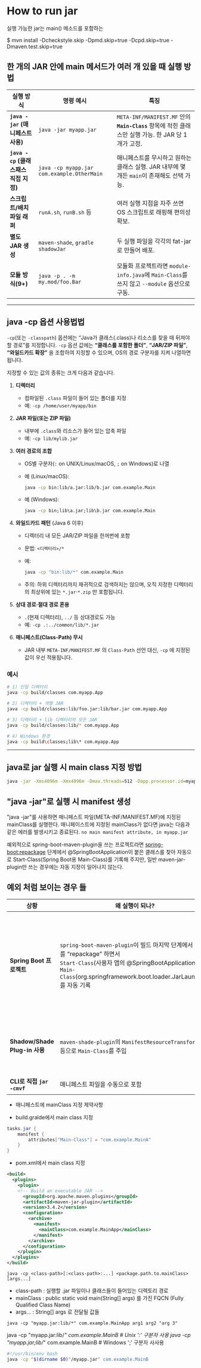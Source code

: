 # How to run jar

실행 가능한 jar는 main() 메소드를 포함하는 


$ mvn install -Dcheckstyle.skip -Dpmd.skip=true -Dcpd.skip=true -Dmaven.test.skip=true


## 한 개의 JAR 안에 main 메서드가 여러 개 있을 때 실행 방법

| 실행 방식 | 명령 예시 | 특징 |
|-----------|-----------|-------|
| **`java -jar` (매니페스트 사용)** | `java -jar myapp.jar` | `META-INF/MANIFEST.MF` 안의 **`Main-Class`** 항목에 적힌 클래스만 실행 가능. 한 JAR 당 1 개가 고정. |
| **`java -cp` (클래스패스 직접 지정)** | `java -cp myapp.jar com.example.OtherMain` | 매니페스트를 무시하고 원하는 클래스 실행. JAR 내부에 몇 개든 `main`이 존재해도 선택 가능. |
| **스크립트/배치 파일 래퍼** | `runA.sh`, `runB.sh` 등 | 여러 실행 지점을 자주 쓰면 OS 스크립트로 래핑해 편의성 확보. |
| **별도 JAR 생성** | `maven-shade`, `gradle shadowJar` | 두 실행 파일을 각각의 fat-jar로 만들어 배포. |
| **모듈 방식(9+)** | `java -p . -m my.mod/foo.Bar` | 모듈화 프로젝트라면 `module-info.java`에 `Main-Class`를 쓰지 않고 `--module` 옵션으로 구동. |

---
## java -cp 옵션 사용법법

`-cp`(또는 `-classpath`) 옵션에는 “Java가 클래스(.class)나 리소스를 찾을 때 뒤져야 할 경로”를 지정합니다. 
`-cp` 옵션 값에는 **“클래스를 포함한 폴더”**, **“JAR/ZIP 파일”**, **“와일드카드 확장”** 을 조합하여 지정할 수 있으며, OS의 경로 구분자를 지켜 나열하면 됩니다.

지정할 수 있는 값의 종류는 크게 다음과 같습니다.

1. **디렉터리**

   * 컴파일된 `.class` 파일이 들어 있는 폴더를 지정
   * 예: `-cp /home/user/myapp/bin`

2. **JAR 파일(또는 ZIP 파일)**

   * 내부에 `.class`와 리소스가 들어 있는 압축 파일
   * 예: `-cp lib/mylib.jar`

3. **여러 경로의 조합**

   * OS별 구분자(`:` on UNIX/Linux/macOS, `;` on Windows)로 나열
   * 예 (Linux/macOS):

     ```bash
     java -cp bin:lib/a.jar:lib/b.jar com.example.Main
     ```
   * 예 (Windows):

     ```cmd
     java -cp bin;lib\a.jar;lib\b.jar com.example.Main
     ```

4. **와일드카드 패턴** (Java 6 이후)

   * 디렉터리 내 모든 JAR/ZIP 파일을 한꺼번에 포함
   * 문법: `<디렉터리>/*`
   * 예:

     ```bash
     java -cp "bin:lib/*" com.example.Main
     ```
   * 주의: 하위 디렉터리까지 재귀적으로 검색하지는 않으며, 오직 지정한 디렉터리의 최상위에 있는 `*.jar`·`*.zip` 만 포함됩니다.

5. **상대 경로·절대 경로 혼용**

   * `.`(현재 디렉터리), `../` 등 상대경로도 가능
   * 예: `-cp .:../common/lib/*.jar`

6. **매니페스트(Class-Path) 무시**

   * JAR 내부 `META-INF/MANIFEST.MF` 의 `Class-Path` 선언 대신, `-cp` 에 지정된 값이 우선 적용됩니다.


### 예시

```bash
# 1) 단일 디렉터리
java -cp build/classes com.myapp.App

# 2) 디렉터리 + 개별 JAR
java -cp build/classes:lib/foo.jar:lib/bar.jar com.myapp.App

# 3) 디렉터리 + lib 디렉터리의 모든 JAR
java -cp build/classes:lib/* com.myapp.App

# 4) Windows 환경
java -cp build\classes;lib\* com.myapp.App
```

---

## java로 jar 실행 시 main class 지정 방법

```bash
java -jar -Xms4096m -Xmx4096m -Dmax.threads=512 -Dapp.processor.id=myapp /path/to/application.jar &
```

## "java -jar"로 실행 시 manifest 생성
"java -jar"를 사용하면 매니페스트 파일(META-INF/MANIFEST.MF)에 지정된 mainClass를 실행한다.
매니페이스트에 지정된 mainClass가 없다면 java는 다음과 같은 에러를 발생시키고 종료된다.
```no main manifest attribute, in myapp.jar```

예외적으로 spring-boot-maven-plugin을 쓰는 프로젝트라면 <spring-boot:repackage> 단계에서 @SpringBootApplication이 붙은 클래스를 찾아 자동으로 Start-Class(Spring Boot용 Main-Class)를 기록해 주지만, 일반 maven-jar-plugin만 쓰는 경우에는 자동 지정이 일어나지 않는다.

## 예외 처럼 보이는 경우 들
| 상황 | 왜 실행이 되나? | 실제로는… |
|------|----------------|-----------|
| **Spring Boot 프로젝트** | `spring-boot-maven-plugin`이 빌드 마지막 단계에서 JAR를 “repackage” 하면서 <br>`Start-Class`(사용자 앱의 @SpringBootApplication)와 <br>`Main-Class`(org.springframework.boot.loader.JarLauncher) 를 자동 기록 | Maven 기본 JAR이 아니라 **별도로 재가 ([java - Can't execute jar- file: "no main manifest attribute" - Stack Overflow](https://stackoverflow.com/questions/9689793/cant-execute-jar-file-no-main-manifest-attribute))
| **Shadow/Shade Plug-in 사용** | `maven-shade-plugin`의 `ManifestResourceTransformer` 등으로 `Main-Class`를 주입 | 사용자 또는 플러그인 설정에서 명시적으로 넣어 준 것 |
| **CLI로 직접 `jar -cmvf`** | 매니페스트 파일을 수동으로 포함 | 역시 사람이 지정 |


- 매니페스트에 mainClass 지정 제약사항



- build.gralde에서 main class 지정
```gradle
tasks.jar {
    manifest {
        attributes["Main-Class"] = "com.example.MainA"
    }
}
```

- pom.xml에서 main class 지정
```xml
<build>
  <plugins>
    <plugin>
    <!-- Build an executable JAR -->
      <groupId>org.apache.maven.plugins</groupId>
      <artifactId>maven-jar-plugin</artifactId>
      <version>3.4.2</version>
      <configuration>
        <archive>
          <manifest>
            <mainClass>com.example.MainApp</mainClass>
          </manifest>
        </archive>
      </configuration>
    </plugin>
  </plugins>
</build>
```

```
java -cp <class-path>[:<class-path>:...] <package.path.to.mainClass> [args...]
```
- class-path : 실행할 .jar 파일이나 클래스들이 들어있는 디렉토리 경로
- mainClass : public static void main(String[] args) 를 가진 FQCN (Fully Qualified Class Name)
- args... : String[] args 로 전달될 값들

```
java -cp "myapp.jar:lib/*" com.example.MainApp arg1 arg2 "arg 3"
```


java -cp "myapp.jar:lib/*" com.example.MainB   # Unix ':' 구분자 사용
java -cp "myapp.jar;lib/*" com.example.MainB   # Windows ';' 구분자 사사용

```sh
#!/usr/bin/env bash
java -cp "$(dirname $0)"/myapp.jar" com.example.MainB
```

